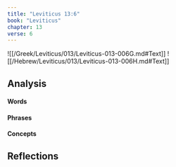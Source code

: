 ```yaml
---
title: "Leviticus 13:6"
book: "Leviticus"
chapter: 13
verse: 6
---
```

![[/Greek/Leviticus/013/Leviticus-013-006G.md#Text]]
![[/Hebrew/Leviticus/013/Leviticus-013-006H.md#Text]]

## Analysis

#### Words

#### Phrases

#### Concepts

## Reflections

